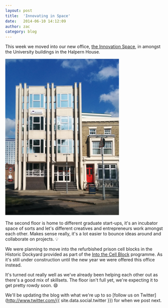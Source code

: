 ```yaml
---
layout: post
title:  'Innovating in Space'
date:   2014-06-10 14:12:09
author: zac
category: blog
---
```


This week we moved into our new office, [the Innovation Space](http://www.ris.port.ac.uk/innovationspace/), in amongst the University buildings in the Halpern House.

[<img class="img-right" src="/assets/innovationspace.jpg" alt="The Innovation Space, Halpern House">](/assets/innovationspace-large.jpg)

The second floor is home to different graduate start-ups, it's an incubator space of sorts and let's different creatives and entrepreneurs work amongst each other. Makes sense really, it's a lot easier to bounce ideas around and collaborate on projects. :bulb:

We were planning to move into the refurbished prison cell blocks in the Historic Dockyard provided as part of the [Into the Cell Block](http://www.port.ac.uk/uopnews/2014/04/25/into-the-cell-block-creative-and-digital-start-ups/) programme. As it's still under construction until the new year we were offered this office instead.

It's turned out really well as we've already been helping each other out as there's a good mix of skillsets. The floor isn't full yet, we're expecting it to get pretty rowdy soon. :smile:

We'll be updating the blog with what we're up to so [follow us on Twitter](http://www.twitter.com/{{ site.data.social.twitter }}) for when we post next.
